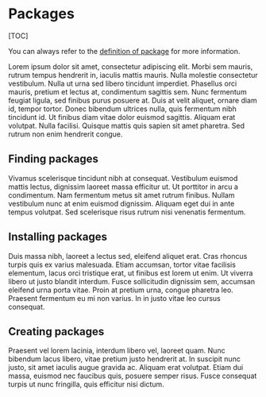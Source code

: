 # Packages

[TOC]

You can always refer to the [definition of package](term:package) for
more information.

Lorem ipsum dolor sit amet, consectetur adipiscing elit. Morbi sem
mauris, rutrum tempus hendrerit in, iaculis mattis mauris. Nulla
molestie consectetur vestibulum. Nulla ut urna sed libero tincidunt
imperdiet. Phasellus orci mauris, pretium et lectus at, condimentum
sagittis sem. Nunc fermentum feugiat ligula, sed finibus purus posuere
at. Duis at velit aliquet, ornare diam id, tempor tortor. Donec
bibendum ultrices nulla, quis fermentum nibh tincidunt id. Ut finibus
diam vitae dolor euismod sagittis. Aliquam erat volutpat. Nulla
facilisi. Quisque mattis quis sapien sit amet pharetra. Sed rutrum non
enim hendrerit congue.

## Finding packages

Vivamus scelerisque tincidunt nibh at consequat. Vestibulum euismod
mattis lectus, dignissim laoreet massa efficitur ut. Ut porttitor in
arcu a condimentum. Nam fermentum metus sit amet rutrum
finibus. Nullam vestibulum nunc at enim euismod dignissim. Aliquam
eget dui in ante tempus volutpat. Sed scelerisque risus rutrum nisi
venenatis fermentum.

## Installing packages

Duis massa nibh, laoreet a lectus sed, eleifend aliquet erat. Cras
rhoncus turpis quis ex varius malesuada. Etiam accumsan, tortor vitae
facilisis elementum, lacus orci tristique erat, ut finibus est lorem
ut enim. Ut viverra libero ut justo blandit interdum. Fusce
sollicitudin dignissim sem, accumsan eleifend urna porta vitae. Proin
at pretium urna, congue pharetra leo. Praesent fermentum eu mi non
varius. In in justo vitae leo cursus consequat.

## Creating packages

Praesent vel lorem lacinia, interdum libero vel, laoreet quam. Nunc
bibendum lacus libero, vitae pretium justo hendrerit at. In suscipit
nunc justo, sit amet iaculis augue gravida ac. Aliquam erat
volutpat. Etiam dui massa, euismod nec faucibus quis, posuere semper
risus. Fusce consequat turpis ut nunc fringilla, quis efficitur nisi
dictum.
